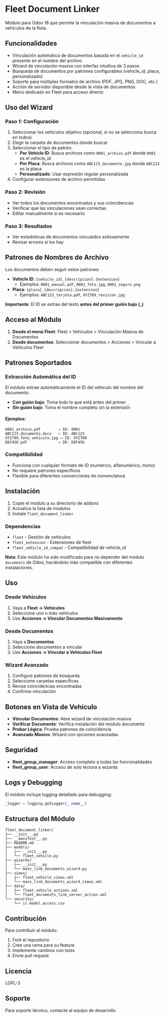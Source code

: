 # Fleet Document Linker

Módulo para Odoo 18 que permite la vinculación masiva de documentos a vehículos de la flota.

## Funcionalidades

- Vinculación automática de documentos basada en el `vehicle_id` presente en el nombre del archivo
- Wizard de vinculación masiva con interfaz intuitiva de 3 pasos
- Búsqueda de documentos por patrones configurables (vehicle_id, placa, personalizado)
- Soporte para múltiples formatos de archivo (PDF, JPG, PNG, DOC, etc.)
- Acción de servidor disponible desde la vista de documentos
- Menú dedicado en Fleet para acceso directo

## Uso del Wizard

### Paso 1: Configuración
1. Seleccionar los vehículos objetivo (opcional, si no se selecciona busca en todos)
2. Elegir la carpeta de documentos donde buscar
3. Seleccionar el tipo de patrón:
   - **Por Vehicle ID**: Busca archivos como `0001_archivo.pdf` donde `0001` es el vehicle_id
   - **Por Placa**: Busca archivos como `ABC123_documento.jpg` donde `ABC123` es la placa
   - **Personalizado**: Usar expresión regular personalizada
4. Configurar extensiones de archivo permitidas

### Paso 2: Revisión
- Ver todos los documentos encontrados y sus coincidencias
- Verificar que las vinculaciones sean correctas
- Editar manualmente si es necesario

### Paso 3: Resultados
- Ver estadísticas de documentos vinculados exitosamente
- Revisar errores si los hay

## Patrones de Nombres de Archivo

Los documentos deben seguir estos patrones:

- **Vehicle ID**: `{vehicle_id}_{descripcion}.{extension}`
  - Ejemplos: `0001_manual.pdf`, `0001_foto.jpg`, `0001_seguro.png`
- **Placa**: `{placa}_{descripcion}.{extension}`
  - Ejemplos: `ABC123_tarjeta.pdf`, `XYZ789_revision.jpg`

**Importante**: El ID se extrae del texto **antes del primer guión bajo (_)**

## Acceso al Módulo

1. **Desde el menú Fleet**: Fleet > Vehículos > Vinculación Masiva de Documentos
2. **Desde documentos**: Seleccionar documentos > Acciones > Vincular a Vehículos Fleet

## Patrones Soportados

### Extracción Automática del ID
El módulo extrae automáticamente el ID del vehículo del nombre del documento:
- **Con guión bajo**: Toma todo lo que está antes del primer `_`
- **Sin guión bajo**: Toma el nombre completo sin la extensión

#### Ejemplos:
```
0001_archivo.pdf        → ID: 0001
ABC123_documento.docx   → ID: ABC123
XYZ789_foto_vehiculo.jpg → ID: XYZ789
DEF456.pdf              → ID: DEF456
```

### Compatibilidad
- Funciona con cualquier formato de ID (numérico, alfanumérico, mixto)
- No requiere patrones específicos
- Flexible para diferentes convenciones de nomenclatura

## Instalación

1. Copie el módulo a su directorio de addons
2. Actualice la lista de módulos
3. Instale `fleet_document_linker`

### Dependencias
- `fleet` - Gestión de vehículos
- `fleet_extension` - Extensiones de fleet
- `fleet_vehicle_id_compat` - Compatibilidad de vehicle_id

**Nota**: Este módulo ha sido modificado para no depender del módulo `documents` de Odoo, haciéndolo más compatible con diferentes instalaciones.

## Uso

### Desde Vehículos
1. Vaya a **Fleet → Vehículos**
2. Seleccione uno o más vehículos
3. Use **Acciones → Vincular Documentos Masivamente**

### Desde Documentos
1. Vaya a **Documentos**
2. Seleccione documentos a vincular
3. Use **Acciones → Vincular a Vehículos Fleet**

### Wizard Avanzado
1. Configure patrones de búsqueda
2. Seleccione carpetas específicas
3. Revise coincidencias encontradas
4. Confirme vinculación

## Botones en Vista de Vehículo

- **Vincular Documentos**: Abre wizard de vinculación masiva
- **Verificar Documents**: Verifica instalación del módulo documents
- **Probar Lógica**: Prueba patrones de coincidencia
- **Avanzado Masivo**: Wizard con opciones avanzadas

## Seguridad

- **fleet_group_manager**: Acceso completo a todas las funcionalidades
- **fleet_group_user**: Acceso de solo lectura a wizards

## Logs y Debugging

El módulo incluye logging detallado para debugging:
```python
_logger = logging.getLogger(__name__)
```

## Estructura del Módulo

```
fleet_document_linker/
├── __init__.py
├── __manifest__.py
├── README.md
├── models/
│   ├── __init__.py
│   └── fleet_vehicle.py
├── wizards/
│   ├── __init__.py
│   └── mass_link_documents_wizard.py
├── views/
│   ├── fleet_vehicle_views.xml
│   └── mass_link_documents_wizard_views.xml
├── data/
│   ├── fleet_vehicle_actions.xml
│   └── fleet_documents_link_server_action.xml
└── security/
    └── ir.model.access.csv
```

## Contribución

Para contribuir al módulo:
1. Fork el repositorio
2. Cree una rama para su feature
3. Implemente cambios con tests
4. Envíe pull request

## Licencia

LGPL-3

## Soporte

Para soporte técnico, contacte al equipo de desarrollo.